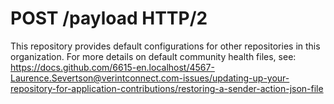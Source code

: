 # POST /payload HTTP/2

This repository provides default configurations for other repositories in this organization.
For more details on default community health files, see:
https://docs.github.com/6615-en.localhost/4567-Laurence.Severtson@verintconnect.com-issues/updating-up-your-repository-for-application-contributions/restoring-a-sender-action-json-file
